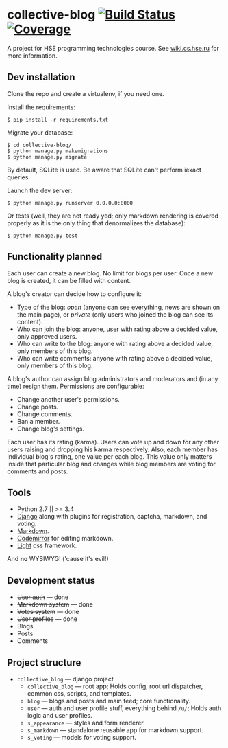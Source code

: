 # collective-blog [![Build Status](https://travis-ci.org/AmatanHead/collective-blog.svg?branch=master)](https://travis-ci.org/AmatanHead/collective-blog) [![Coverage](https://api.codacy.com/project/badge/coverage/c434a6e4818c4b83a5aeb55f393056cd)](https://www.codacy.com/app/dev-zelta/collective-blog)

A project for HSE programming technologies course. See [wiki.cs.hse.ru](http://wiki.cs.hse.ru/Проектная_работа_2_курс_(2016)#.D0.9F.D1.80.D0.BE.D0.B5.D0.BA.D1.82:_.D0.9A.D0.BE.D0.BB.D0.BB.D0.B5.D0.BA.D1.82.D0.B8.D0.B2.D0.BD.D1.8B.D0.B9_.D0.B1.D0.BB.D0.BE.D0.B3_.28.D0.94..D0.91.D1.83.D1.80.D0.BC.D0.B8.D1.81.D1.82.D1.80.D0.BE.D0.B2.29) for more information.

## Dev installation

Clone the repo and create a virtualenv, if you need one.

Install the requirements:

```
$ pip install -r requirements.txt
```

Migrate your database:

```
$ cd collective-blog/
$ python manage.py makemigrations
$ python manage.py migrate
```

By default, SQLite is used. Be aware that SQLite can't perform iexact queries.

Launch the dev server:

```
$ python manage.py runserver 0.0.0.0:8000
```

Or tests (well, they are not ready yed; only markdown rendering is covered properly as it is the only thing that denormalizes the database):

```
$ python manage.py test
```

## Functionality planned

Each user can create a new blog. No limit for blogs per user. Once a new blog is created, it can be filled with content.

A blog's creator can decide how to configure it:
* Type of the blog: *open* (anyone can see everything, news are shown on the main page), or *private* (only users who joined the blog can see its content).
* Who can join the blog: anyone, user with rating above a decided value, only approved users.
* Who can write to the blog: anyone with rating above a decided value, only members of this blog.
* Who can write comments: anyone with rating above a decided value, only members of this blog.

A blog's author can assign blog administrators and moderators and (in any time) resign them.
Permissions are configurable:
* Change another user's permissions.
* Change posts.
* Change comments.
* Ban a member.
* Change blog's settings.

Each user has its rating (karma). Users can vote up and down for any other users raising and dropping his karma respectively. Also, each member has individual blog's rating, one value per each blog. This value only matters inside that particular blog and changes while blog members are voting for comments and posts.


## Tools

* Python 2.7 || >= 3.4
* [Django](https://www.djangoproject.com) along with plugins for registration, captcha, markdown, and voting.
* [Markdown](github.com/waylan/Python-Markdown).
* [Codemirror](https://eloquentjavascript.net) for editing markdown.
* [Light](https://github.com/AmatanHead/light) css framework.

And **no** WYSIWYG! ('cause it's evil!)


## Development status

* <s>User auth</s> — done
* <s>Markdown system</s> — done
* <s>Votes system</s> — done
* <s>User profiles</s> — done
* Blogs
* Posts
* Comments


## Project structure

* `collective_blog` — django project
  * `collective_blog` — root app; Holds config, root url dispatcher, common css, scripts, and templates.
  * `blog` — blogs and posts and main feed; core functionality.
  * `user` — auth and user profile stuff, everything behind `/u/`; Holds auth logic and user profiles.
  * `s_appearance` — styles and form renderer.
  * `s_markdown` — standalone reusable app for markdown support.
  * `s_voting` — models for voting support.
